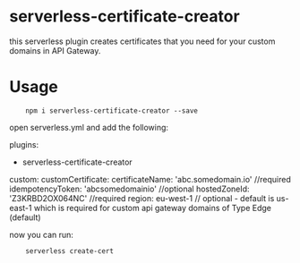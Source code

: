 # serverless-certificate-creator

this serverless plugin creates certificates that you need for your custom domains in API Gateway.

# Usage

        npm i serverless-certificate-creator --save

open serverless.yml and add the following:

plugins:
  - serverless-certificate-creator

custom:
  customCertificate:
    certificateName: 'abc.somedomain.io' //required
    idempotencyToken: 'abcsomedomainio' //optional
    hostedZoneId: 'Z3KRBD2OX064NC' //required
    region: eu-west-1 // optional - default is us-east-1 which is required for custom api gateway domains of Type Edge (default)


now you can run:

        serverless create-cert